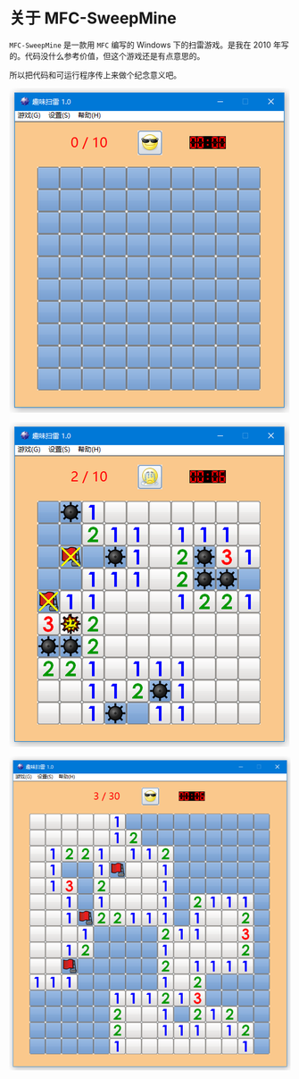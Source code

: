 # 关于 MFC-SweepMine

`MFC-SweepMine` 是一款用 `MFC` 编写的 Windows 下的扫雷游戏。是我在 2010 年写的。代码没什么参考价值，但这个游戏还是有点意思的。

所以把代码和可运行程序传上来做个纪念意义吧。

![主界面](https://github.com/arnozhang/MFC-SweepMine/raw/master/docs/main.png)

![失败了](https://github.com/arnozhang/MFC-SweepMine/raw/master/docs/failed.png)

![中级难度模式](https://github.com/arnozhang/MFC-SweepMine/raw/master/docs/middle.png)

